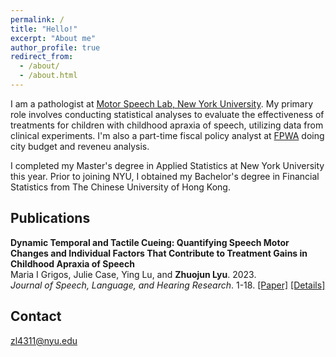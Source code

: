 ```yaml
---
permalink: /
title: "Hello!"
excerpt: "About me"
author_profile: true
redirect_from: 
  - /about/
  - /about.html
---
```

I am a pathologist at [Motor Speech Lab, New York University](https://wp.nyu.edu/grigoslab/). My primary role involves conducting statistical analyses to evaluate the effectiveness of treatments for children with childhood apraxia of speech, utilizing data from clinical experiments. I'm also a part-time fiscal policy analyst at [FPWA](https://www.fpwa.org) doing city budget and reveneu analysis. 

I completed my Master's degree in Applied Statistics at New York University this year. Prior to joining NYU, I obtained my Bachelor's degree in Financial Statistics from The Chinese University of Hong Kong.


Publications
------
**Dynamic Temporal and Tactile Cueing: Quantifying Speech Motor Changes and Individual Factors That Contribute to Treatment Gains in Childhood Apraxia of Speech** \
Maria I Grigos, Julie Case, Ying Lu, and **Zhuojun Lyu**. 2023.   \
 _Journal of Speech, Language, and Hearing Research_. 1-18. 
[[Paper]](https://pubmed.ncbi.nlm.nih.gov/37379241/)
[[Details]](https://zoeyyylyu.github.io/publication/2023-paper-1)


Contact
------
zl4311@nyu.edu